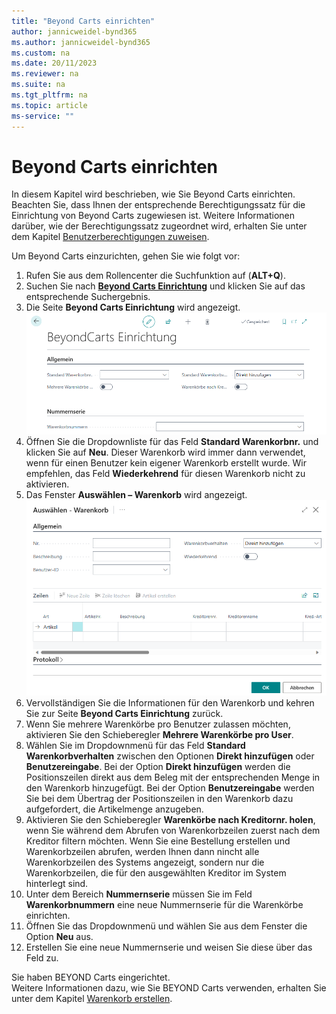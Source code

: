 ```yaml
---
title: "Beyond Carts einrichten"
author: jannicweidel-bynd365
ms.author: jannicweidel-bynd365
ms.custom: na
ms.date: 20/11/2023
ms.reviewer: na
ms.suite: na
ms.tgt_pltfrm: na
ms.topic: article
ms-service: ""
---
```


# <a name="setup-beyond-carts"></a>Beyond Carts einrichten

In diesem Kapitel wird beschrieben, wie Sie Beyond Carts einrichten.  
Beachten Sie, dass Ihnen der entsprechende Berechtigungssatz für die Einrichtung von Beyond Carts zugewiesen ist. Weitere Informationen darüber, wie der 
Berechtigungssatz zugeordnet wird, erhalten Sie unter dem Kapitel [Benutzerberechtigungen zuweisen](assign-permission-set.md).  

Um Beyond Carts einzurichten, gehen Sie wie folgt vor:  

1. Rufen Sie aus dem Rollencenter die Suchfunktion auf (**ALT+Q**).  
1. Suchen Sie nach **[Beyond Carts Einrichtung](https://businesscentral.dynamics.com/?page=70838780)** und klicken Sie auf das entsprechende Suchergebnis.  
1. Die Seite **Beyond Carts Einrichtung** wird angezeigt.  
   ![beyond-carts-setup](../assets/beyond-carts-setup.png)  
1. Öffnen Sie die Dropdownliste für das Feld **Standard Warenkorbnr.** und klicken Sie auf **Neu**. Dieser Warenkorb wird immer dann verwendet, wenn für einen Benutzer kein eigener Warenkorb erstellt wurde. Wir empfehlen, das Feld **Wiederkehrend** für diesen Warenkorb nicht zu aktivieren.  
1. Das Fenster **Auswählen – Warenkorb** wird angezeigt.  
   ![select-cart](../assets/select-cart.png)  
1. Vervollständigen Sie die Informationen für den Warenkorb und kehren Sie zur Seite **Beyond Carts Einrichtung** zurück.  
1. Wenn Sie mehrere Warenkörbe pro Benutzer zulassen möchten, aktivieren Sie den Schieberegler **Mehrere Warenkörbe pro User**.  
1. Wählen Sie im Dropdownmenü für das Feld **Standard Warenkorbverhalten** zwischen den Optionen **Direkt hinzufügen** oder **Benutzereingabe**. Bei der Option **Direkt hinzufügen** werden die Positionszeilen direkt aus dem Beleg mit der entsprechenden Menge in den Warenkorb hinzugefügt. Bei der Option **Benutzereingabe** werden Sie bei dem Übertrag der Positionszeilen in den Warenkorb dazu aufgefordert, die Artikelmenge anzugeben.    
1. Aktivieren Sie den Schieberegler **Warenkörbe nach Kreditornr. holen**, wenn Sie während dem Abrufen von Warenkorbzeilen zuerst nach dem Kreditor filtern möchten. Wenn Sie eine Bestellung erstellen und Warenkorbzeilen abrufen, werden Ihnen dann nincht alle Warenkorbzeilen des Systems angezeigt, sondern nur die Warenkorbzeilen, die für den ausgewählten Kreditor im System hinterlegt sind.  
1. Unter dem Bereich **Nummernserie** müssen Sie im Feld **Warenkorbnummern** eine neue Nummernserie für die Warenkörbe einrichten.  
1. Öffnen Sie das Dropdownmenü und wählen Sie aus dem Fenster die Option **Neu** aus.  
1. Erstellen Sie eine neue Nummernserie und weisen Sie diese über das Feld zu.  

Sie haben BEYOND Carts eingerichtet.  
Weitere Informationen dazu, wie Sie BEYOND Carts verwenden, erhalten Sie unter dem Kapitel [Warenkorb erstellen](../features/create-cart.md).  